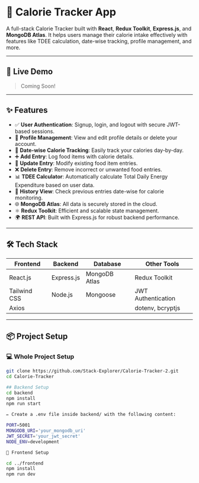 # 🥗 Calorie Tracker App

A full-stack Calorie Tracker built with **React**, **Redux Toolkit**, **Express.js**, and **MongoDB Atlas**. It helps users manage their calorie intake effectively with features like TDEE calculation, date-wise tracking, profile management, and more.

---

## 🚀 Live Demo

> Coming Soon!

---

## ✨ Features

- ✅ **User Authentication**: Signup, login, and logout with secure JWT-based sessions.
- 👤 **Profile Management**: View and edit profile details or delete your account.
- 📅 **Date-wise Calorie Tracking**: Easily track your calories day-by-day.
- ➕ **Add Entry**: Log food items with calorie details.
- 📝 **Update Entry**: Modify existing food item entries.
- ❌ **Delete Entry**: Remove incorrect or unwanted food entries.
- 📊 **TDEE Calculator**: Automatically calculate Total Daily Energy Expenditure based on user data.
- 📜 **History View**: Check previous entries date-wise for calorie monitoring.
- 🌐 **MongoDB Atlas**: All data is securely stored in the cloud.
- ⚛️ **Redux Toolkit**: Efficient and scalable state management.
- 🌍 **REST API**: Built with Express.js for robust backend performance.

---

## 🛠️ Tech Stack

| Frontend       | Backend        | Database         |   Other Tools       |
|----------------|----------------|------------------|---------------------|
| React.js       | Express.js     | MongoDB Atlas    | Redux Toolkit       |
| Tailwind CSS   | Node.js        | Mongoose         | JWT Authentication  |
| Axios          |                |                  | dotenv, bcryptjs    |

---

## 📦 Project Setup

### 💻 Whole Project Setup

```bash
git clone https://github.com/Stack-Explorer/Calorie-Tracker-2.git
cd Calorie-Tracker

## Backend Setup
cd backend
npm install
npm run start

✏️ Create a .env file inside backend/ with the following content:

PORT=5001
MONGODB_URI='your_mongodb_uri'
JWT_SECRET='your_jwt_secret'
NODE_ENV=development

🎨 Frontend Setup

cd ../frontend
npm install
npm run dev

